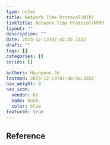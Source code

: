 ```yaml
---
type: notes
title: Network Time Protocol(NTP)
linkTitle: Network Time Protocol(NTP)
layout: ""
description: ""
date: 2023-12-13T07:47:45.153Z
draft: ""
tags: []
categories: []
series: []

authors: Hyunyoun Jo
lastmod: 2023-12-13T07:48:50.335Z
nav_weight: 0
nav_icon:
  vendor: bs
  name: book
  color: blue
featured: true
---
```


## Reference
